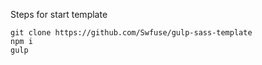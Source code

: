 Steps for start template

```
git clone https://github.com/Swfuse/gulp-sass-template
npm i
gulp
```
